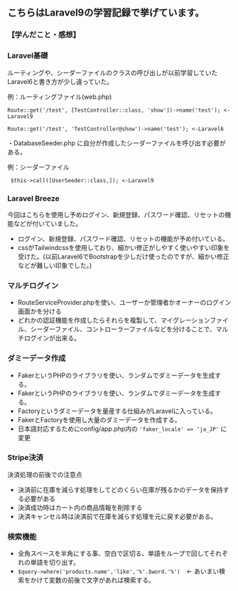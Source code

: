 ## こちらはLaravel9の学習記録で挙げています。


### 【学んだこと・感想】

### Laravel基礎

ルーティングや、シーダーファイルのクラスの呼び出しが以前学習していたLaravel6と書き方が少し違っていた。

例：ルーティングファイル(web.php)

``Route::get('/test', [TestController::class, 'show'])->name('test'); <-Laravel9``

``Route::get('/test', 'TestController@show')->name('test'); <-Laravel6``


・DatabaseSeeder.php に自分が作成したシーダーファイルを呼び出す必要がある。

例：シーダーファイル

`` $this->call([UserSeeder::class,]); <-Laravel9``


### Laravel Breeze

今回はこちらを使用し予めログイン、新規登録、パスワード確認、リセットの機能などが付いていました。

 - ログイン、新規登録、パスワード確認、リセットの機能が予め付いている。
 - cssがTailwindcssを使用しており、細かい修正がしやすく使いやすい印象を受けた。(以前Laravel6でBootstrapを少しだけ使ったのですが、細かい修正などが難しい印象でした。)


### マルチログイン

  - RouteServiceProvider.phpを使い、ユーザーか管理者かオーナーのログイン画面かを分ける
  - どれかの認証機能を作成したらそれらを複製して、マイグレーションファイル、シーダーファイル、コントローラーファイルなどを分けることで、マルチログインが出来る。


### ダミーデータ作成

  - FakerというPHPのライブラリを使い、ランダムでダミーデータを生成する。
  - FakerというPHPのライブラリを使い、ランダムでダミーデータを生成する。
  - Factoryというダミーデータを量産する仕組みがLaravelに入っている。
  - FakerとFactoryを使用し大量のダミーデータを作成する。
  - 日本語対応するためにconfig/app.php内の ``'faker_locale' => 'ja_JP'`` に変更

### Stripe決済

決済処理の前後での注意点
 - 決済前に在庫を減らす処理をしてどのくらい在庫が残るかのデータを保持する必要がある
 - 決済成功時はカート内の商品情報を削除する
 - 決済キャンセル時は決済前で在庫を減らす処理を元に戻す必要がある。

### 検索機能

  - 全角スペースを半角にする事、空白で区切る、単語をループで回してそれぞれの単語を切り出す。
  - ``$query->where('products.name','like','%'.$word.'%')``　← あいまい検索をかけて変数の前後で文字があれば検索する。
